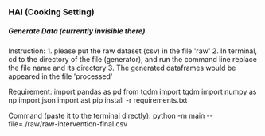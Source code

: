 ### HAI (Cooking Setting)

##### Generate Data (currently invisible there)
 
Instruction:
	1. please put the raw dataset (csv) in the file 'raw'
	2. In terminal, cd to the directory of the file (generator), and run the command line
	replace the file name and its directory
	3. The generated dataframes would be appeared in the file 'processed'

Requirement:
	import pandas as pd
	from tqdm import tqdm
	import numpy as np
	import json
	import ast
pip install -r requirements.txt
 
Command (paste it to the terminal directly):
	python -m main --file=./raw/raw-intervention-final.csv  
